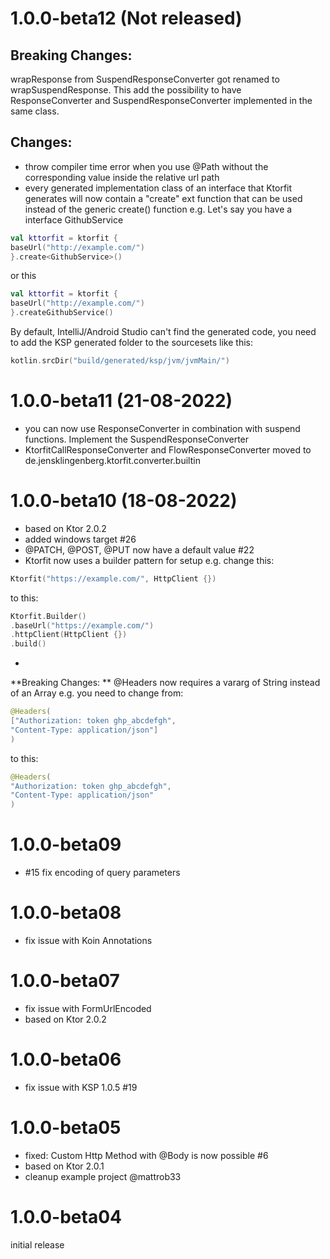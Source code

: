 1.0.0-beta12 (Not released)
========================================
## Breaking Changes: 
wrapResponse from SuspendResponseConverter got renamed to wrapSuspendResponse. This add the possibility to have ResponseConverter and SuspendResponseConverter implemented in the same class.

## Changes: 
- throw compiler time error when you use @Path without the corresponding value inside the relative url path
- every generated implementation class of an interface that Ktorfit generates will now contain a "create" ext function that can be used instead of the generic create() function
e.g. Let's say you have a interface GithubService 

```kotlin
val kttorfit = ktorfit {
baseUrl("http://example.com/")
}.create<GithubService>()
```
or this

```kotlin
val kttorfit = ktorfit {
baseUrl("http://example.com/")
}.createGithubService()
```

By default, IntelliJ/Android Studio can't find the generated code, you need to add the KSP generated folder to the sourcesets 
like this:

```kotlin
kotlin.srcDir("build/generated/ksp/jvm/jvmMain/")
```


1.0.0-beta11 (21-08-2022)
========================================

- you can now use ResponseConverter in combination with suspend functions. Implement the SuspendResponseConverter
- KtorfitCallResponseConverter and FlowResponseConverter moved to de.jensklingenberg.ktorfit.converter.builtin


1.0.0-beta10 (18-08-2022)
========================================

- based on Ktor 2.0.2
- added windows target #26
- @PATCH, @POST, @PUT now have a default value #22
- Ktorfit now uses a builder pattern for setup
 e.g. change this: 
 ```kotlin
 Ktorfit("https://example.com/", HttpClient {})
```
 

to this: 

```kotlin
Ktorfit.Builder()
.baseUrl("https://example.com/")
.httpClient(HttpClient {})
.build()
```

- 
**Breaking Changes: **
@Headers now requires a vararg of String instead of an Array
e.g. you need to change from:

```kotlin
@Headers(
["Authorization: token ghp_abcdefgh",
"Content-Type: application/json"]
)
```


to this:
```kotlin
@Headers(
"Authorization: token ghp_abcdefgh",
"Content-Type: application/json"
)
```


1.0.0-beta09
========================================
- #15 fix encoding of query parameters

1.0.0-beta08
========================================
- fix issue with Koin Annotations


1.0.0-beta07
========================================
- fix issue with FormUrlEncoded
- based on Ktor 2.0.2

1.0.0-beta06
========================================
- fix issue with KSP 1.0.5 #19

1.0.0-beta05
========================================
- fixed: Custom Http Method with @Body is now possible #6
- based on Ktor 2.0.1
- cleanup example project @mattrob33

1.0.0-beta04
========================================
initial release
